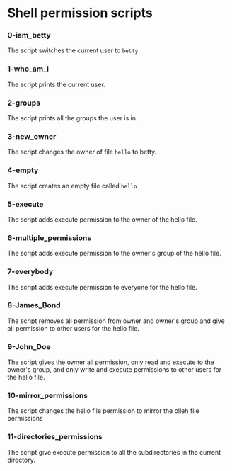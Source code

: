 # Shell permission scripts
### 0-iam_betty
The script switches the current user to `betty`.
### 1-who_am_i
The script prints the current user.
### 2-groups
The script prints all the groups the user is in.
### 3-new_owner
The script changes the owner of file `hello` to betty.
### 4-empty
The script creates an empty file called `hello`
### 5-execute
The script adds execute permission to the owner of the hello file.
### 6-multiple_permissions
The script adds execute permission to the owner's group of the hello file.
### 7-everybody
The script adds execute permission to everyone for the hello file.
### 8-James_Bond
The script removes all permission from owner and owner's group and give all permission to other users for the hello file.
### 9-John_Doe
The script gives the owner all permission, only read and execute to the owner's group, and only write and execute permissions to other users for the hello file.
### 10-mirror_permissions
The script changes the hello file permission to mirror the olleh file permissions
### 11-directories_permissions
The script give execute permission to all the subdirectories in the current directory.
